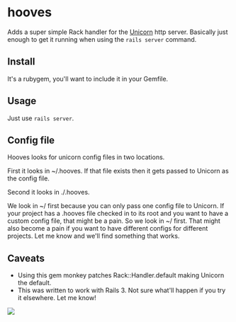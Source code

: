 hooves
=======
Adds a super simple Rack handler for the [Unicorn](http://unicorn.bogomips.org) http server. Basically just enough to get it running when using the `rails server` command.

Install
--------
It's a rubygem, you'll want to include it in your Gemfile. 

Usage
------
Just use `rails server`.

Config file
------------
Hooves looks for unicorn config files in two locations.

First it looks in ~/.hooves. If that file exists then it gets passed to Unicorn as the config file.

Second it looks in ./.hooves.

We look in ~/ first because you can only pass one config file to Unicorn. If your project has a .hooves file checked in to its root and you want to have a custom config file, that might be a pain. So we look in ~/ first. That might also become a pain if you want to have different configs for different projects. Let me know and we'll find something that works.

Caveats
--------
* Using this gem monkey patches Rack::Handler.default making Unicorn the default.
* This was written to work with Rails 3. Not sure what'll happen if you try it elsewhere. Let me know!

![](http://www.awesomeoff.com/images/entries/mainview/robocop_unicorn.jpg)

